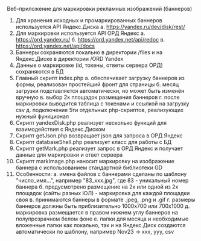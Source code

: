 Веб-приложение для маркировки рекламных изображений (баннеров)

1. Для хранения исходных и промаркированных баннеров используется API Яндекс.Диска
    а. https://yandex.ru/dev/disk/rest/
2. Для маркировки используется API ОРД Яндекс
    а. https://ord.yandex.ru/
    б. https://ord.yandex.net/api/redoc
    в. https://ord.yandex.net/api/docs
3. Баннеры сохраняются локально в директории /files и на Яндекс.Диске в директории /ORD Yandex
4. Данные о маркировке (id, токены, ответы сервера ОРД) сохраняются в БД
5. Главный скрипт index.php
    а. обеспечивает загрузку баннеров из формы, реализован простейший фронт для страницы
    б. месяц загрузки подставляется автоматически, но может быть изменён вручную
    в. выбор 2х площадок размещения баннеров
    г. после маркировки выводится таблица с токенами и ссылкой на загрузку csv
    д. подключение 5ти отдельных php-скриптов, реализующих нужный функционал
6. Скрипт yandexDisk.php реализует несколько функций для взаимодействия с Яндекс.Диском
7. Скрипт getJson.php возвращает json для запроса в ОРД Яндекс
8. Скрипт databaseShell.php реализует класс для работы с БД
9. Скрипт getMark.php реализует запрос в ОРД Яндекс и получает данные для маркировки и ответ сервера
10. Скрипт markImage.php наносит маркировку на изображение баннера с использованием стандартной библиотеки GD
11. Особенности:
    а. имена файлов с баннерами сделаны по шаблону "число_имя...", например "83_ххх.jpg", где 83 - уникальный номер баннера
    б. предусмотрено размещение на 2х или одной из 2х площадок (сайты разных ЮЛ) - маркировка для каждой площадки своя
    в. принимаются баннеры в формате .jpeg, .png и .gif
    г. размеры баннеров должны быть приблизительно 1000х700 или 700х1000
    д. маркировка размещается в правом нижнем углу баннеров на полупрозрачном белом фоне
    е. папки для месяца и необходимые вложенные папки как локально, так и на Яндекс.Диск создаются автоматически по шаблону, например Nov23 -> xxx, yyy, csv
